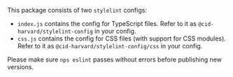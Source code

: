 This package consists of two `stylelint` configs:
- `index.js` contains the config for TypeScript files. Refer to it as
`@cid-harvard/stylelint-config` in your config.
- `css.js` contains the config for CSS files (with support for CSS modules).
Refer to it as `@cid-harvard/stylelint-config/css` in your config.

Please make sure `nps eslint` passes without errors before publishing new versions.
